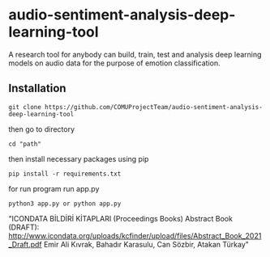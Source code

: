 # audio-sentiment-analysis-deep-learning-tool
A research tool for anybody can build, train, test and analysis deep learning models on audio data for the purpose of emotion classification.


## Installation

```
git clone https://github.com/COMUProjectTeam/audio-sentiment-analysis-deep-learning-tool
```

then go to directory

```
cd "path"
```

then install necessary packages using pip

```
pip install -r requirements.txt
```

for run program run app.py

```
python3 app.py or python app.py
```


"ICONDATA BİLDİRİ KİTAPLARI (Proceedings Books) Abstract Book (DRAFT):
http://www.icondata.org/uploads/kcfinder/upload/files/Abstract_Book_2021_Draft.pdf
Emir Ali Kıvrak, Bahadır Karasulu, Can Sözbir, Atakan Türkay"

